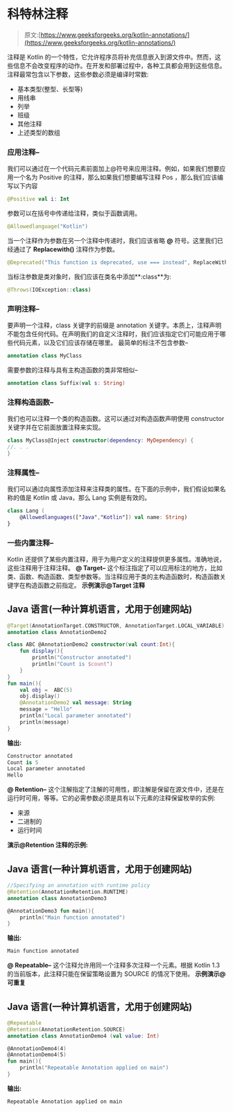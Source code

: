 # 科特林注释

> 原文:[https://www.geeksforgeeks.org/kotlin-annotations/](https://www.geeksforgeeks.org/kotlin-annotations/)

注释是 Kotlin 的一个特性，它允许程序员将补充信息嵌入到源文件中。然而，这些信息不会改变程序的动作。在开发和部署过程中，各种工具都会用到这些信息。
注释最常包含以下参数，这些参数必须是编译时常数:

*   基本类型(整型、长型等)
*   用线串
*   列举
*   班级
*   其他注释
*   上述类型的数组

### 应用注释–

我们可以通过在一个代码元素前面加上@符号来应用注释。例如，如果我们想要应用一个名为 Positive 的注释，那么如果我们想要编写注释 Pos
，那么我们应该编写以下内容

```kt
@Positive val i: Int
```

参数可以在括号中传递给注释，类似于函数调用。

```kt
@Allowedlanguage("Kotlin")
```

当一个注释作为参数在另一个注释中传递时，我们应该省略 **@** 符号。这里我们已经通过了 **Replacewith()** 注释作为参数。

```kt
@Deprecated("This function is deprecated, use === instead", ReplaceWith("this === other"))
```

当标注参数是类对象时，我们应该在类名中添加**:class**为:

```kt
@Throws(IOException::class)
```

### 声明注释–

要声明一个注释，class 关键字的前缀是 annotation 关键字。本质上，注释声明不能包含任何代码。在声明我们的自定义注释时，我们应该指定它们可能应用于哪些代码元素，以及它们应该存储在哪里。
最简单的标注不包含参数–

```kt
annotation class MyClass
```

需要参数的注释与具有主构造函数的类非常相似–

```kt
annotation class Suffix(val s: String)
```

### 注释构造函数–

我们也可以注释一个类的构造函数。这可以通过对构造函数声明使用 constructor 关键字并在它前面放置注释来实现。

```kt
class MyClass@Inject constructor(dependency: MyDependency) {  
//. . .   
}
```

### 注释属性–

我们可以通过向属性添加注释来注释类的属性。在下面的示例中，我们假设如果名称的值是 Kotlin 或 Java，那么 Lang 实例是有效的。

```kt
class Lang (
    @Allowedlanguages(["Java","Kotlin"]) val name: String)
}
```

### 一些内置注释–

Kotlin 还提供了某些内置注释，用于为用户定义的注释提供更多属性。准确地说，这些注释用于注释注释。
**@ Target–**
这个标注指定了可以应用标注的地方，比如类、函数、构造函数、类型参数等。当注释应用于类的主构造函数时，构造函数关键字在构造函数之前指定。
**示例演示@Target 注释**

## Java 语言(一种计算机语言，尤用于创建网站)

```kt
@Target(AnnotationTarget.CONSTRUCTOR, AnnotationTarget.LOCAL_VARIABLE)
annotation class AnnotationDemo2

class ABC @AnnotationDemo2 constructor(val count:Int){
    fun display(){
        println("Constructor annotated")
        println("Count is $count")
    }
}
fun main(){
    val obj =  ABC(5)
    obj.display()
    @AnnotationDemo2 val message: String
    message = "Hello"
    println("Local parameter annotated")
    println(message)
}
```

**输出:**

```kt
Constructor annotated
Count is 5
Local parameter annotated
Hello
```

**@ Retention–**
这个注解指定了注解的可用性，即注解是保留在源文件中，还是在运行时可用，等等。它的必需参数必须是具有以下元素的注释保留枚举的实例:

*   来源
*   二进制的
*   运行时间

**演示@Retention 注释的示例:**

## Java 语言(一种计算机语言，尤用于创建网站)

```kt
//Specifying an annotation with runtime policy
@Retention(AnnotationRetention.RUNTIME)
annotation class AnnotationDemo3

@AnnotationDemo3 fun main(){
    println("Main function annotated")
}
```

**输出:**

```kt
Main function annotated
```

**@ Repeatable–**
这个注释允许用同一个注释多次注释一个元素。根据 Kotlin 1.3 的当前版本，此注释只能在保留策略设置为 SOURCE 的情况下使用。
**示例演示@可重复**

## Java 语言(一种计算机语言，尤用于创建网站)

```kt
@Repeatable
@Retention(AnnotationRetention.SOURCE)
annotation class AnnotationDemo4 (val value: Int)

@AnnotationDemo4(4)
@AnnotationDemo4(5)
fun main(){
    println("Repeatable Annotation applied on main")
}
```

**输出:**

```kt
Repeatable Annotation applied on main
```